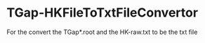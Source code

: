 # TGap-HKFileToTxtFileConvertor
For the convert the TGap*.root and the HK-raw.txt to be the txt file
